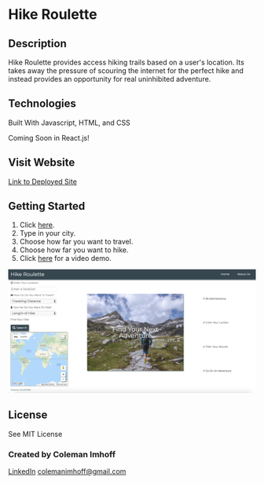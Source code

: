 # Hike Roulette

## Description

Hike Roulette provides access hiking trails based on a user's location. Its takes away the pressure of scouring the internet for the perfect hike and instead provides an opportunity for real uninhibited adventure.

## Technologies

Built With Javascript, HTML, and CSS

Coming Soon in React.js!

## Visit Website

[Link to Deployed Site](https://hike-roulette.firebaseapp.com/)

## Getting Started
 
1. Click [here](https://hike-roulette.firebaseapp.com/).
2. Type in your city.
3. Choose how far you want to travel.
4. Choose how far you want to hike.
5. Click [here](https://www.youtube.com/watch?v=A6SpcmAkPlo) for a video demo.

![Hike Roulette](hike-roulette.png "Hike Roulette")

## License

See MIT License

### Created by Coleman Imhoff
[LinkedIn](https://www.linkedin.com/in/colemanimhoff/)
colemanimhoff@gmail.com
